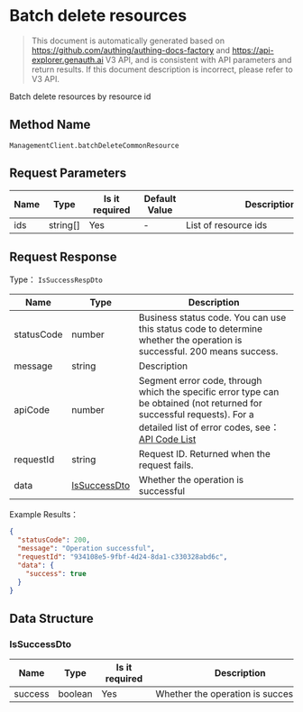 # Batch delete resources

<!--
Warning ⚠️:
Do not modify this document directly,
https://github\.com/Authing/authing-docs-factory
Use this project to generate
-->

<LastUpdated />

> This document is automatically generated based on https://github.com/authing/authing-docs-factory and https://api-explorer.genauth.ai V3 API, and is consistent with API parameters and return results. If this document description is incorrect, please refer to V3 API.

Batch delete resources by resource id

## Method Name

`ManagementClient.batchDeleteCommonResource`

## Request Parameters

| Name | Type     | <div style="width:80px">Is it required</div> | <div style="width:60px">Default Value</div> | <div style="width:300px">Description</div> | <div style="width:200px">Example Value</div>              |
| ---- | -------- | -------------------------------------------- | ------------------------------------------- | ------------------------------------------ | --------------------------------------------------------- |
| ids  | string[] | Yes                                          | -                                           | List of resource ids                       | `["6250f12d5dxxxx9bcfcf784b","6250f12d5dxxxx9bcfcf784b"]` |

## Request Response

Type： `IsSuccessRespDto`

| Name       | Type                                     | Description                                                                                                                                                                                                                                                                                                                                       |
| ---------- | ---------------------------------------- | ------------------------------------------------------------------------------------------------------------------------------------------------------------------------------------------------------------------------------------------------------------------------------------------------------------------------------------------------- |
| statusCode | number                                   | Business status code. You can use this status code to determine whether the operation is successful. 200 means success.                                                                                                                                                                                                                           |
| message    | string                                   | Description                                                                                                                                                                                                                                                                                                                                       |
| apiCode    | number                                   | Segment error code, through which the specific error type can be obtained (not returned for successful requests). For a detailed list of error codes, see：[API Code List](https://api-explorer.genauth.ai/?tag=group/%E5%BC%80%E5%8F%91%E5%87%86%E5%A4%87#tag/%E5%BC%80%E5%8F%91%E5%87%86%E5%A4%87/%E9%94%99%E8%AF%AF%E5%A4%84%E7%90%86/apiCode) |
| requestId  | string                                   | Request ID. Returned when the request fails.                                                                                                                                                                                                                                                                                                      |
| data       | <a href="#IsSuccessDto">IsSuccessDto</a> | Whether the operation is successful                                                                                                                                                                                                                                                                                                               |

Example Results：

```json
{
  "statusCode": 200,
  "message": "Operation successful",
  "requestId": "934108e5-9fbf-4d24-8da1-c330328abd6c",
  "data": {
    "success": true
  }
}
```

## Data Structure

### <a id="IsSuccessDto"></a> IsSuccessDto

| Name    | Type    | <div style="width:80px">Is it required</div> | <div style="width:300px">Description</div> | <div style="width:200px">Example Value</div> |
| ------- | ------- | -------------------------------------------- | ------------------------------------------ | -------------------------------------------- |
| success | boolean | Yes                                          | Whether the operation is successful        | `true`                                       |

